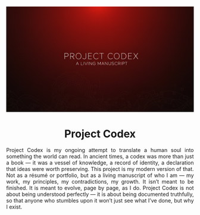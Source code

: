 <p align = 'center'>
  <img src = 'https://github.com/Meet2304/Project-Codex/blob/main/Project-Codex-Header-v0.1.png'>
</p>

<h1 align="center">Project Codex</h1>

<p align = 'justify'>
Project Codex is my ongoing attempt to translate a human soul into something the world can read. In ancient times, a codex was more than just a book — it was a vessel of knowledge, a record of identity, a declaration that ideas were worth preserving. This project is my modern version of that. Not as a résumé or portfolio, but as a living manuscript of who I am — my work, my principles, my contradictions, my growth. It isn’t meant to be finished. It is meant to evolve, page by page, as I do. Project Codex is not about being understood perfectly — it is about being documented truthfully, so that anyone who stumbles upon it won’t just see what I’ve done, but why I exist.
</p>
